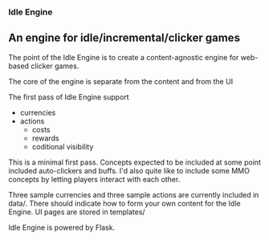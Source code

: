 ### Idle Engine
## An engine for idle/incremental/clicker games

The point of the Idle Engine is to create a content-agnostic engine for web-based clicker games.

The core of the engine is separate from the content and from the UI

The first pass of Idle Engine support
- currencies
- actions
  - costs
  - rewards
  - coditional visibility
  
This is a minimal first pass. Concepts expected to be included at some point included auto-clickers and buffs.
I'd also quite like to include some MMO concepts by letting players interact with each other.

Three sample currencies and three sample actions are currently included in data/. There should indicate how to form your own content for the Idle Engine. UI pages are stored in templates/

Idle Engine is powered by Flask.
